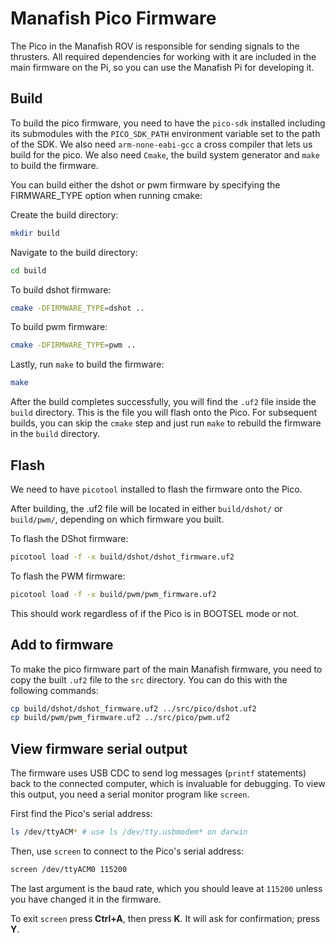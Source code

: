 # Manafish Pico Firmware

The Pico in the Manafish ROV is responsible for sending signals to the thrusters. All required dependencies for working with it are included in the main firmware on the Pi, so you can use the Manafish Pi for developing it.

## Build

To build the pico firmware, you need to have the `pico-sdk` installed including its submodules with the `PICO_SDK_PATH` environment variable set to the path of the SDK. We also need `arm-none-eabi-gcc` a cross compiler that lets us build for the pico. We also need `Cmake`, the build system generator and `make` to build the firmware.

You can build either the dshot or pwm firmware by specifying the FIRMWARE_TYPE option when running cmake:

Create the build directory:

```sh
mkdir build
```

Navigate to the build directory:

```sh
cd build
```

To build dshot firmware:

```sh
cmake -DFIRMWARE_TYPE=dshot ..
```

To build pwm firmware:

```sh
cmake -DFIRMWARE_TYPE=pwm ..
```

Lastly, run `make` to build the firmware:

```sh
make
```

After the build completes successfully, you will find the `.uf2` file inside the `build` directory. This is the file you will flash onto the Pico. For subsequent builds, you can skip the `cmake` step and just run `make` to rebuild the firmware in the `build` directory.

## Flash

We need to have `picotool` installed to flash the firmware onto the Pico.

After building, the .uf2 file will be located in either `build/dshot/` or `build/pwm/`, depending on which firmware you built.

To flash the DShot firmware:

```sh
picotool load -f -x build/dshot/dshot_firmware.uf2
```

To flash the PWM firmware:

```sh
picotool load -f -x build/pwm/pwm_firmware.uf2
```

This should work regardless of if the Pico is in BOOTSEL mode or not.

## Add to firmware

To make the pico firmware part of the main Manafish firmware, you need to copy the built `.uf2` file to the `src` directory. You can do this with the following commands:

```sh
cp build/dshot/dshot_firmware.uf2 ../src/pico/dshot.uf2
cp build/pwm/pwm_firmware.uf2 ../src/pico/pwm.uf2
```

## View firmware serial output

The firmware uses USB CDC to send log messages (`printf` statements) back to the connected computer, which is invaluable for debugging. To view this output, you need a serial monitor program like `screen`.

First find the Pico's serial address:

```sh
ls /dev/ttyACM* # use ls /dev/tty.usbmodem* on darwin
```

Then, use `screen` to connect to the Pico's serial address:

```sh
screen /dev/ttyACM0 115200
```

The last argument is the baud rate, which you should leave at `115200` unless you have changed it in the firmware.

To exit `screen` press **Ctrl+A**, then press **K**. It will ask for confirmation; press **Y**.
